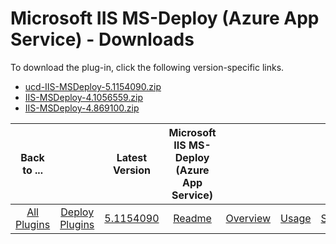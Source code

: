 
# Microsoft IIS MS-Deploy (Azure App Service) - Downloads

To download the plug-in, click the following version-specific links.

- [ucd-IIS-MSDeploy-5.1154090.zip](https://raw.githubusercontent.com/UrbanCode/IBM-UCD-PLUGINS/main/files/IIS-MSDeploy/ucd-IIS-MSDeploy-5.1154090.zip)
- [IIS-MSDeploy-4.1056559.zip](https://raw.githubusercontent.com/UrbanCode/IBM-UCD-PLUGINS/main/files/IIS-MSDeploy/IIS-MSDeploy-4.1056559.zip)
- [IIS-MSDeploy-4.869100.zip](https://raw.githubusercontent.com/UrbanCode/IBM-UCD-PLUGINS/main/files/IIS-MSDeploy/IIS-MSDeploy-4.869100.zip)

|Back to ...||Latest Version|Microsoft IIS MS-Deploy (Azure App Service) ||||
| :---: | :---: | :---: | :---: | :---: | :---: | :---: |
|[All Plugins](../../index.md)|[Deploy Plugins](../README.md)|[5.1154090](https://raw.githubusercontent.com/UrbanCode/IBM-UCD-PLUGINS/main/files/IIS-MSDeploy/ucd-IIS-MSDeploy-5.1154090.zip)|[Readme](README.md)|[Overview](overview.md)|[Usage](usage.md)|[Steps](steps.md)|
